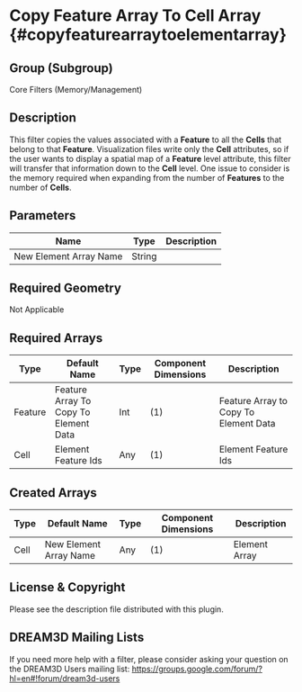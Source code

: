 Copy Feature Array To Cell Array {#copyfeaturearraytoelementarray}
==============================

## Group (Subgroup) ##

Core Filters (Memory/Management)

## Description ##

This filter copies the values associated with a **Feature** to all the **Cells** that belong to that **Feature**.  Visualization files write only the **Cell** attributes, so if the user wants to display a spatial map of a **Feature** level attribute, this filter will transfer that information down to the **Cell** level. One issue to consider is the memory required when expanding from the number of **Features** to the number of **Cells**.

## Parameters ##

| Name | Type | Description |
|------|------| ----------- |
| New Element Array Name | String | |

## Required Geometry ##
Not Applicable

## Required Arrays ##
| Type | Default Name | Type | Component Dimensions | Description |
|------|--------------|-------------|---------|-----|
| Feature  | Feature Array To Copy To Element Data | Int | (1) | Feature Array to Copy To Element Data |
| Cell  | Element Feature Ids  | Any | (1) | Element Feature Ids  |


## Created Arrays ##
| Type | Default Name | Type | Component Dimensions | Description |
|------|--------------|-------------|---------|-----|
| Cell  | New Element Array Name | Any | (1) | Element Array  |


## License & Copyright ##

Please see the description file distributed with this plugin.

## DREAM3D Mailing Lists ##

If you need more help with a filter, please consider asking your question on the DREAM3D Users mailing list:
https://groups.google.com/forum/?hl=en#!forum/dream3d-users


